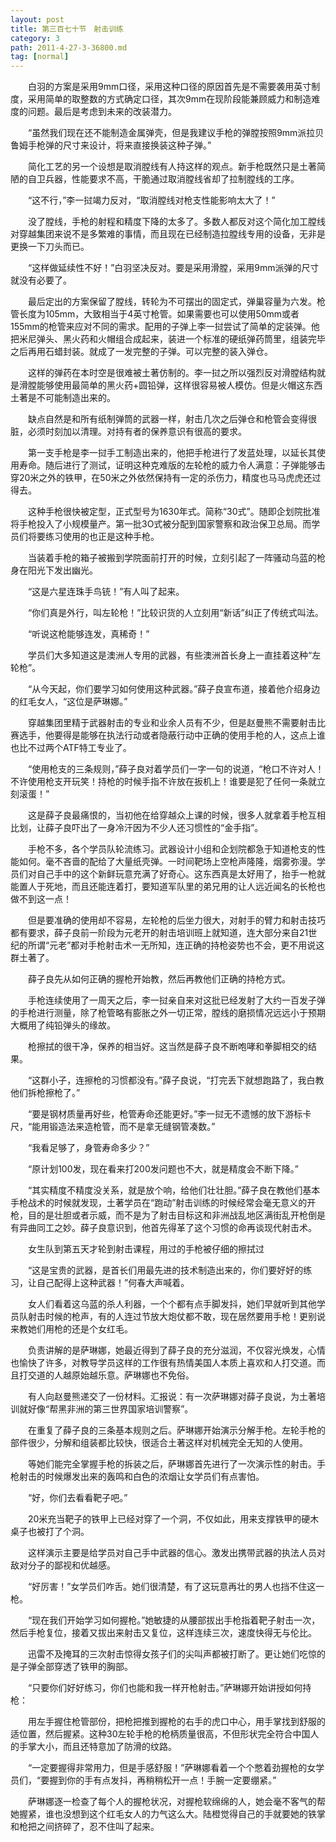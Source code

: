 ```yaml
---
layout: post
title: 第三百七十节　射击训练
category: 3
path: 2011-4-27-3-36800.md
tag: [normal]
---
```


　　白羽的方案是采用9mm口径，采用这种口径的原因首先是不需要袭用英寸制度，采用简单的取整数的方式确定口径，其次9mm在现阶段能兼顾威力和制造难度的问题。最后是考虑到未来的改装潜力。

　　“虽然我们现在还不能制造金属弹壳，但是我建议手枪的弹膛按照9mm派拉贝鲁姆手枪弹的尺寸来设计，将来直接换装这种子弹。”

　　简化工艺的另一个设想是取消膛线有人持这样的观点。新手枪既然只是土著简陋的自卫兵器，性能要求不高，干脆通过取消膛线省却了拉制膛线的工序。

　　“这不行，”李一挝竭力反对，“取消膛线对枪支性能影响太大了！”

　　没了膛线，手枪的射程和精度下降的太多了。多数人都反对这个简化加工膛线对穿越集团来说不是多繁难的事情，而且现在已经制造拉膛线专用的设备，无非是更换一下刀头而已。

　　“这样做延续性不好！”白羽坚决反对。要是采用滑膛，采用9mm派弹的尺寸就没有必要了。

　　最后定出的方案保留了膛线，转轮为不可摆出的固定式，弹巢容量为六发。枪管长度为105mm，大致相当于4英寸枪管。如果需要也可以使用50mm或者155mm的枪管来应对不同的需求。配用的子弹上李一挝尝试了简单的定装弹。他把米尼弹头、黑火药和火帽组合成起来，装进一个标准的硬纸弹药筒里，组装完毕之后再用石蜡封装。就成了一发完整的子弹。可以完整的装入弹仓。

　　这样的弹药在本时空是很难被土著仿制的。李一挝之所以强烈反对滑膛结构就是滑膛能够使用最简单的黑火药+圆铅弹，这样很容易被人模仿。但是火帽这东西土著是不可能制造出来的。

　　缺点自然是和所有纸制弹筒的武器一样，射击几次之后弹仓和枪管会变得很脏，必须时刻加以清理。对持有者的保养意识有很高的要求。

　　第一支手枪是李一挝手工制造出来的，他把手枪进行了发蓝处理，以延长其使用寿命。随后进行了测试，证明这种克难版的左轮枪的威力令人满意：子弹能够击穿20米之外的铁甲，在50米之外依然保持有一定的杀伤力，精度也马马虎虎还过得去。

　　这种手枪很快被定型，正式型号为1630年式。简称“30式”。随即企划院批准将手枪投入了小规模量产。第一批3O式被分配到国家警察和政治保卫总局。而学员们将要练习使用的也正是这种手枪。

　　当装着手枪的箱子被搬到学院面前打开的时候，立刻引起了一阵骚动乌蓝的枪身在阳光下发出幽光。

　　“这是六星连珠手鸟铳！”有人叫了起来。

　　“你们真是外行，叫左轮枪！”比较识货的人立刻用“新话”纠正了传统式叫法。

　　“听说这枪能够连发，真稀奇！”

　　学员们大多知道这是澳洲人专用的武器，有些澳洲首长身上一直挂着这种“左轮枪”。

　　“从今天起，你们要学习如何使用这种武器。”薛子良宣布道，接着他介绍身边的红毛女人，“这位是萨琳娜。”

　　穿越集团里精于武器射击的专业和业余人员有不少，但是赵曼熊不需要射击比赛选手，他要得是能够在执法行动或者隐蔽行动中正确的使用手枪的人，这点上谁也比不过两个ATF特工专业了。

　　“使用枪支的三条规则，”薛子良对着学员们一字一句的说道，“枪口不许对人！不许使用枪支开玩笑！持枪的时候手指不许放在扳机上！谁要是犯了任何一条就立刻滚蛋！”

　　这是薛子良最痛恨的，当初他在给穿越众上课的时候，很多人就拿着手枪互相比划，让薛子良吓出了一身冷汗因为不少人还习惯性的“金手指”。

　　手枪不多，各个学员队轮流练习。武器设计小组和企划院都急于知道枪支的性能如何。毫不吝啬的配给了大量纸壳弹。一时间靶场上空枪声隆隆，烟雾弥漫。学员们对自己手中的这个新鲜玩意充满了好奇心。这东西真是太好用了，抬手一枪就能置人于死地，而且还能连着打，要知道军队里的弟兄用的让人远近闻名的长枪也做不到这一点！

　　但是要准确的使用却不容易，左轮枪的后坐力很大，对射手的臂力和射击技巧都有要求，薛子良前一阶段为元老开的射击培训班上就知道，连大部分来自21世纪的所谓“元老”都对手枪射击术一无所知，连正确的持枪姿势也不会，更不用说这群土著了。

　　薛子良先从如何正确的握枪开始教，然后再教他们正确的持枪方式。

　　手枪连续使用了一周天之后，李一挝亲自来对这批已经发射了大约一百发子弹的手枪进行测量，除了枪管略有膨胀之外一切正常，膛线的磨损情况远远小于预期大概用了纯铅弹头的缘故。

　　枪擦拭的很干净，保养的相当好。这当然是薛子良不断咆哮和拳脚相交的结果。

　　“这群小子，连擦枪的习惯都没有。”薛子良说，“打完丢下就想跑路了，我白教他们拆枪擦枪了。”

　　“要是钢材质量再好些，枪管寿命还能更好。”李一挝无不遗憾的放下游标卡尺，“能用锻造法来造枪管，而不是拿无缝钢管凑数。”

　　“我看足够了，身管寿命多少？”

　　“原计划100发，现在看来打200发问题也不大，就是精度会不断下降。”

　　“其实精度不精度没关系，就是放个响，给他们壮壮胆。”薛子良在教他们基本手枪战术的时候就发现，土著学员在“跑动”射击训练的时候经常会毫无意义的开枪，目的是壮胆或者示威，而不是为了射击目标这和非洲战乱地区满街乱开枪倒是有异曲同工之妙。薛子良意识到，他首先得革了这个习惯的命再谈现代射击术。

　　女生队到第五天才轮到射击课程，用过的手枪被仔细的擦拭过

　　“这是宝贵的武器，是首长们用最先进的技术制造出来的，你们要好好的练习，让自己配得上这种武器！”何春大声喊着。

　　女人们看着这乌蓝的杀人利器，一个个都有点手脚发抖，她们早就听到其他学员队射击时候的枪声，有的人连过节放大炮仗都不敢，现在居然要用手枪！更别说来教她们用枪的还是个女红毛。

　　负责讲解的是萨琳娜，她最近得到了薛子良的充分滋润，不仅容光焕发，心情也愉快了许多，对教导学员这样的工作很有热情美国人本质上喜欢和人打交道。而且打交道的人越原始越乐意。萨琳娜也不免俗。

　　有人向赵曼熊递交了一份材料。汇报说：有一次萨琳娜对薛子良说，为土著培训就好像“帮黑非洲的第三世界国家培训警察”。

　　在重复了薛子良的三条基本规则之后。萨琳娜开始演示分解手枪。左轮手枪的部件很少，分解和组装都比较快，很适合土著这样对机械完全无知的人使用。

　　等她们能完全掌握手枪的拆装之后，萨琳娜首先进行了一次演示性的射击。手枪射击的时候爆发出来的轰鸣和白色的浓烟让女学员们有点害怕。

　　“好，你们去看看靶子吧。”

　　20米充当靶子的铁甲上已经对穿了一个洞，不仅如此，用来支撑铁甲的硬木桌子也被打了个洞。

　　这样演示主要是给学员对自己手中武器的信心。激发出携带武器的执法人员对敌对分子的鄙视和优越感。

　　“好厉害！”女学员们咋舌。她们很清楚，有了这玩意再壮的男人也挡不住这一枪。

　　“现在我们开始学习如何握枪。”她敏捷的从腰部拔出手枪指着靶子射击一次，然后手枪复位，接着又拔出来射击又复位，这样连续三次，速度快得无与伦比。

　　迅雷不及掩耳的三次射击惊得女孩子们的尖叫声都被打断了。更让她们吃惊的是子弹全部穿透了铁甲的胸部。

　　“只要你们好好练习，你们也能和我一样开枪射击。”萨琳娜开始讲授如何持枪：

　　用左手握住枪管部份，把枪把推到握枪的右手的虎口中心，用手掌找到舒服的适位置，然后握紧。这种30左轮手枪的枪柄质量很高，不但形状完全符合中国人的手掌大小，而且还特意加了防滑的纹路。

　　“一定要握得非常用力，但是手感舒服！”萨琳娜看着一个个憋着劲握枪的女学员们，“要握到你的手有点发抖，再稍稍松开一点！手腕一定要绷紧。”

　　萨琳娜逐一检查了每个人的握枪状况，对握枪软绵绵的人，她会毫不客气的帮她握紧，谁也没想到这个红毛女人的力气这么大。陆橙觉得自己的手就要她的铁掌和枪把之间挤碎了，忍不住叫了起来。